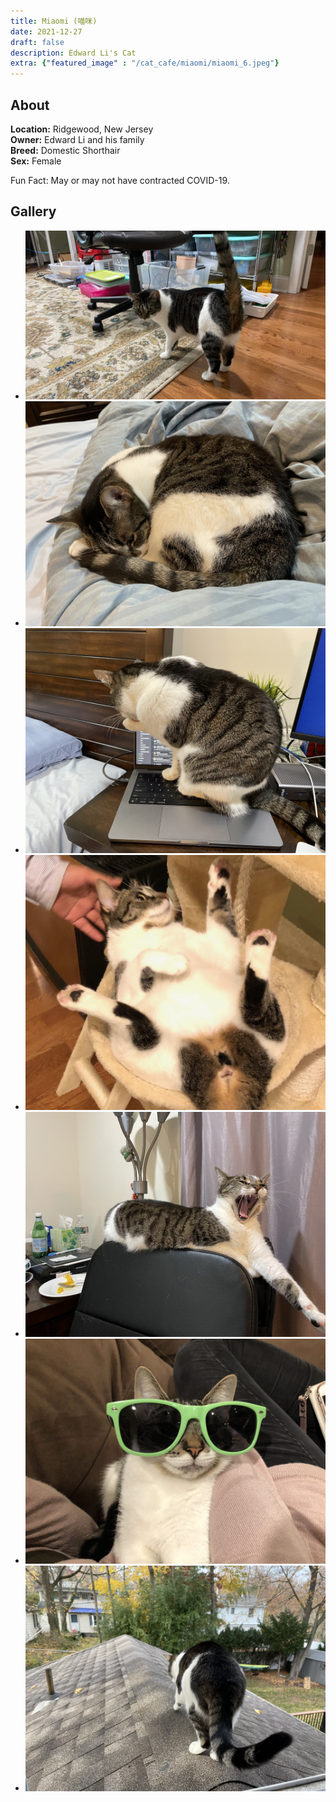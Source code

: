 ```yaml
---
title: Miaomi (喵咪)
date: 2021-12-27
draft: false
description: Edward Li's Cat
extra: {"featured_image" : "/cat_cafe/miaomi/miaomi_6.jpeg"}
---
```


## About

**Location:** Ridgewood, New Jersey  
**Owner:** Edward Li and his family  
**Breed:** Domestic Shorthair  
**Sex:** Female  

Fun Fact: May or may not have contracted COVID-19.

<head>
<link rel="stylesheet" href="/cat_cafe/collage.css">
</head>

## Gallery
<ul class="columns">
  <li class="item"><img src="/cat_cafe/miaomi/miaomi_1.jpeg"></li>
  <li class="item"><img src="/cat_cafe/miaomi/miaomi_2.jpeg"></li>
  <li class="item"><img src="/cat_cafe/miaomi/miaomi_3.jpeg"></li>
  <li class="item"><img src="/cat_cafe/miaomi/miaomi_5.JPG"></li>
  <li class="item"><img src="/cat_cafe/miaomi/miaomi_4.jpeg"></li>
  <li class="item"><img src="/cat_cafe/miaomi/miaomi_0.jpeg"></li>
  <li class="item"><img src="/cat_cafe/miaomi/miaomi_7.jpeg"></li>
</ul>